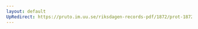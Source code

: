 ```yaml
---
layout: default
UpRedirect: https://pruto.im.uu.se/riksdagen-records-pdf/1872/prot-1872--ak--316/prot-1872--ak--316_084.pdf
---
```

